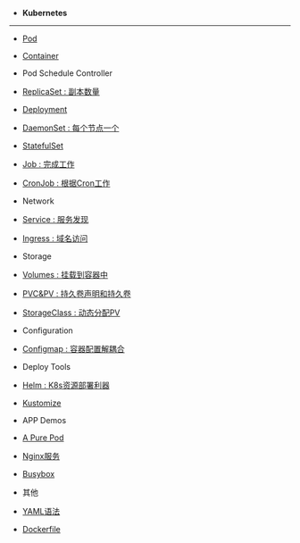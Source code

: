 <!-- docs/_sidebar.md -->

* **Kubernetes**
---
* [Pod](./notes/k8s/1BasicK8sObject/1Pod_V.md)
* [Container](./notes/k8s/1BasicK8sObject/2Container_V.md)

* Pod Schedule Controller

* [ReplicaSet : 副本数量](./notes/k8s/2Controllers/1ReplicaSet_V.md)
* [Deployment](./none)
* [DaemonSet : 每个节点一个](./notes/k8s/2Controllers/3DaemonSet_V.md)
* [StatefulSet](./none)
* [Job : 完成工作](./notes/k8s/2Controllers/5Job_V.md)
* [CronJob : 根据Cron工作](./notes/k8s/2Controllers/6CronJob_V.md)

* Network
* [Service : 服务发现](./notes/k8s/3Network/Service_V.md)
* [Ingress : 域名访问](./notes/k8s/3Network/Ingress.md)

* Storage
* [Volumes : 挂载到容器中](./notes/k8s/5Storage/Volumes.md)
* [PVC&PV : 持久卷声明和持久卷](./notes/k8s/5Storage/PV&PVC.md)
* [StorageClass : 动态分配PV](./notes/k8s/5Storage/StorageClass.md)

* Configuration
* [Configmap : 容器配置解耦合](./notes/k8s/6Configuration/Configmap.md)

* Deploy Tools
* [Helm : K8s资源部署利器](./notes/k8s/8Deploytools/helm.md)
* [Kustomize](./notes/k8s/8Deploytools/kustomize.md)

* APP Demos
* [A Pure Pod](./notes/k8s/9Apps/podDemo.md)
* [Nginx服务](./notes/k8s/9Apps/nginx_V.md)
* [Busybox](./notes/k8s/9Apps/busybox.md)

* 其他 
* [YAML语法](./notes/k8s/0Other/Yaml.md)
* [Dockerfile](./notes/k8s/0Other/Dockerfile.md)